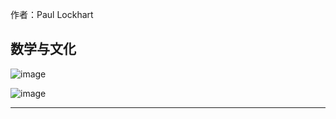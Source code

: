 作者：Paul Lockhart

## 数学与文化

![image](./01-triangle-box.png)

![image](./02-chopped-triangle.png)

***